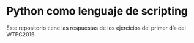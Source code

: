# Python como lenguaje de scripting

Este repositorio tiene las respuestas de los ejercicios del primer día del WTPC2016.
